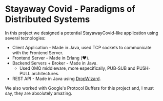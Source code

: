 # Stayaway Covid - Paradigms of Distributed Systems

In this project we designed a potential StayawayCovid-like application using several tecnologies:
- Client Application - Made in Java, used TCP sockets to communicate with the Frontend Server.
- Frontend Server - Made in Erlang (:heart:).
- Backend Servers + Broker - Made in Java.
    - Used 0MQ middleware, more especifically, PUB-SUB and PUSH-PULL architectures.
- REST API - Made in Java using [DropWizard](https://dropwizard.io/).

We also worked with Google's Protocol Buffers for this project and, I must say, they are absolutely amazing.
